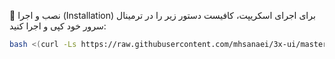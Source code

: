 🚀 نصب و اجرا (Installation)
برای اجرای اسکریپت، کافیست دستور زیر را در ترمینال سرور خود کپی و اجرا کنید:

```bash
bash <(curl -Ls https://raw.githubusercontent.com/mhsanaei/3x-ui/master/install.sh)
